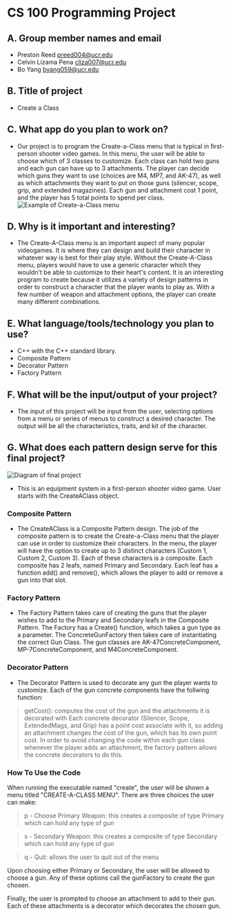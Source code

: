 # CS 100 Programming Project

## A. Group member names and email
* Preston Reed			preed004@ucr.edu
* Celvin Lizama Pena 		cliza007@ucr.edu
* Bo Yang               	byang059@ucr.edu

## B. Title of project
* Create a Class

## C. What app do you plan to work on? 
* Our project is to program the Create-a-Class menu that is typical in first-person shooter video games. In this menu, the user will be able to choose which of 3 classes to customize. Each class can hold two guns and each gun can have up to 3 attachments. The player can decide which guns they want to use (choices are M4, MP7, and AK-47), as well as which attachments they want to put on those guns (silencer, scope, grip, and extended magazines). Each gun and attachment cost 1 point, and the player has 5 total points to spend per class.
![Example of Create-a-Class menu](https://github.com/cs100/final-project-diversity-squad/blob/master/images/CreateAClass.png?raw=true)

## D. Why is it important and interesting?
* The Create-A-Class menu is an important aspect of many popular videogames. It is where they can design and build their character in whatever way is best for their play style. Without the Create-A-Class menu, players would have to use a generic character which they wouldn't be able to customize to their heart's content. It is an interesting program to create because it utilizes a variety of design patterns in order to construct a character that the player wants to play as. With a few number of weapon and attachment options, the player can create many different combinations.

## E. What language/tools/technology you plan to use?
* C++ with the C++ standard library.
* Composite Pattern
* Decorator Pattern
* Factory Pattern

## F. What will be the input/output of your project?
* The input of this project will be input from the user, selecting options from a menu or series of menus to construct a desired character. The output will be all the characteristics, traits, and kit of the character.

## G. What does each pattern design serve for this final project?
![Diagram of final project](https://github.com/cs100/final-project-diversity-squad/blob/master/images/diagram.png?raw=true) 

* This is an equipment system in a first-person shooter video game. User starts with the CreateAClass object. 

### Composite Pattern
* The CreateAClass is a Composite Pattern design. The job of the composite pattern is to create the Create-a-Class menu that the player can use in order to customize their characters. In the menu, the player will have the option to create up to 3 distinct characters (Custom 1, Custom 2, Custom 3). Each of these characters is a composite. Each composite has 2 leafs, named Primary and Secondary. Each leaf has a function add() and remove(), which allows the player to add or remove a gun into that slot. 

### Factory Pattern
* The Factory Pattern takes care of creating the guns that the player wishes to add to the Primary and Secondary leafs in the Composite Pattern. The Factory has a Create() function, which takes a gun type as a parameter. The ConcreteGunFactory then takes care of instantiating the correct Gun Class. The gun classes are AK-47ConcreteComponent, MP-7ConcreteComponent,
and M4ConcreteComponent.
 
 ### Decorator Pattern
* The Decorator Pattern is used to decorate any gun the player wants to customize. Each of the gun concrete components have the follwing function: 
> getCost(): computes the cost of the gun and the attachments it is decorated with
Each concrete decorator (Silencer, Scope, ExtendedMags, and Grip) has a point cost associate with it, so adding an attachment changes the cost of the gun, which has its own point cost. In order to avoid changing the code within each gun class whenever the player adds an attachment, the factory pattern allows the concrete decorators to do this.

### How To Use the Code
When running the executable named "create", the user will be shown a menu titled "CREATE-A-CLASS MENU". There are three choices the user can make:
> p - Choose Primary Weapon: this creates a composite of type Primary which can hold any type of gun

> s - Secondary Weapon: this creates a composite of type Secondary which can hold any type of gun

> q - Quit: allows the user to quit out of the menu

Upon choosing either Primary or Secondary, the user will be allowed to choose a gun. Any of these options call the gunFactory to create the gun chosen.

Finally, the user is prompted to choose an attachment to add to their gun. Each of these attachments is a decorator which decorates the chosen gun.
